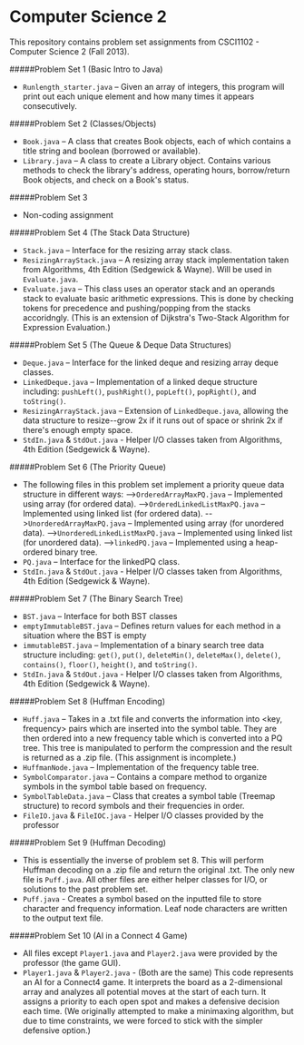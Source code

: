Computer Science 2
==================

This repository contains problem set assignments from CSCI1102 - Computer Science 2 (Fall 2013).

#####Problem Set 1 (Basic Intro to Java)
* `Runlength_starter.java` – Given an array of integers, this program will print out each unique element and how many times it appears consecutively.

#####Problem Set 2 (Classes/Objects)
* `Book.java` – A class that creates Book objects, each of which contains a title string and boolean (borrowed or available).
* `Library.java` – A class to create a Library object. Contains various methods to check the library's address, operating hours, borrow/return Book objects, and check on a Book's status.

#####Problem Set 3
* Non-coding assignment

#####Problem Set 4 (The Stack Data Structure)
* `Stack.java` – Interface for the resizing array stack class.
* `ResizingArrayStack.java` – A resizing array stack implementation taken from Algorithms, 4th Edition (Sedgewick & Wayne). Will be used in `Evaluate.java`. 
* `Evaluate.java` – This class uses an operator stack and an operands stack to evaluate basic arithmetic expressions. This is done by checking tokens for precedence and pushing/popping from the stacks accoridngly. (This is an extension of Dijkstra's Two-Stack Algorithm for Expression Evaluation.)

#####Problem Set 5 (The Queue & Deque Data Structures)
* `Deque.java` – Interface for the linked deque and resizing array deque classes.
* `LinkedDeque.java` – Implementation of a linked deque structure including: `pushLeft()`, `pushRight()`, `popLeft()`, `popRight()`, and `toString()`.
* `ResizingArrayStack.java` – Extension of `LinkedDeque.java`, allowing the data structure to resize--grow 2x if it runs out of space or shrink 2x if there's enough empty space.
* `StdIn.java` & `StdOut.java` - Helper I/O classes taken from Algorithms, 4th Edition (Sedgewick & Wayne).

#####Problem Set 6 (The Priority Queue)
* The following files in this problem set implement a priority queue data structure in different ways:
	-->`OrderedArrayMaxPQ.java` – Implemented using array (for ordered data).
	-->`OrderedLinkedListMaxPQ.java` – Implemented using linked list (for ordered data).
	-->`UnorderedArrayMaxPQ.java` – Implemented using array (for unordered data).
	-->`UnorderedLinkedListMaxPQ.java` – Implemented using linked list (for unordered data).
	-->`linkedPQ.java` – Implemented using a heap-ordered binary tree.
* `PQ.java` – Interface for the linkedPQ class.
* `StdIn.java` & `StdOut.java` - Helper I/O classes taken from Algorithms, 4th Edition (Sedgewick & Wayne).

#####Problem Set 7 (The Binary Search Tree)
* `BST.java` – Interface for both BST classes
* `emptyImmutableBST.java` – Defines return values for each method in a situation where the BST is empty
* `immutableBST.java` – Implementation of a binary search tree data structure including: `get()`, `put()`, `deleteMin()`, `deleteMax()`, `delete()`, `contains()`, `floor()`, `height()`, and `toString()`.
* `StdIn.java` & `StdOut.java` - Helper I/O classes taken from Algorithms, 4th Edition (Sedgewick & Wayne).

#####Problem Set 8 (Huffman Encoding)
* `Huff.java` – Takes in a .txt file and converts the information into <key, frequency> pairs which are inserted into the symbol table. They are then ordered into a new frequency table which is converted into a PQ tree. This tree is manipulated to perform the compression and the result is returned as a .zip file. (This assignment is incomplete.)
* `HuffmanNode.java` – Implementation of the frequency table tree. 
* `SymbolComparator.java` – Contains a compare method to organize symbols in the symbol table based on frequency.
* `SymbolTableData.java` – Class that creates a symbol table (Treemap structure) to record symbols and their frequencies in order. 
* `FileIO.java` & `FileIOC.java` - Helper I/O classes provided by the professor

#####Problem Set 9 (Huffman Decoding)
* This is essentially the inverse of problem set 8. This will perform Huffman decoding on a .zip file and return the original .txt. The only new file is `Puff.java`. All other files are either helper classes for I/O, or solutions to the past problem set. 
* `Puff.java` - Creates a symbol based on the inputted file to store character and frequency information. Leaf node characters are written to the output text file. 

#####Problem Set 10 (AI in a Connect 4 Game)
* All files except `Player1.java` and `Player2.java` were provided by the professor (the game GUI).
* `Player1.java` & `Player2.java` - (Both are the same) This code represents an AI for a Connect4 game. It interprets the board as a 2-dimensional array and analyzes all potential moves at the start of each turn. It assigns a priority to each open spot and makes a defensive decision each time. (We originally attempted to make a minimaxing algorithm, but due to time constraints, we were forced to stick with the simpler defensive option.)


